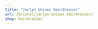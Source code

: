 ```yaml
---
title: "Jaclyn Unisex Hairdresser"
url: /bristol/jaclyn-unisex-hairdresser/
shop: hairdresser
---
```

